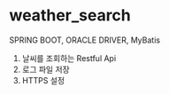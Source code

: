 # weather_search
SPRING BOOT, ORACLE DRIVER, MyBatis
1. 날씨를 조회하는 Restful Api
2. 로그 파일 저장
3. HTTPS 설정 

